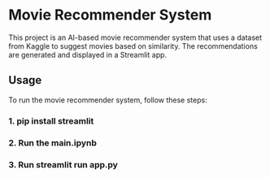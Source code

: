 # Movie Recommender System

This project is an AI-based movie recommender system that uses a dataset from Kaggle to suggest movies based on similarity. The recommendations are generated and displayed in a Streamlit app.

## Usage

To run the movie recommender system, follow these steps:

### 1. pip install streamlit
### 2. Run the main.ipynb
### 3. Run streamlit run app.py


